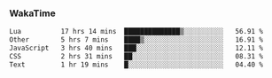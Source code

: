 ### WakaTime

<!--START_SECTION:waka-->

```txt
Lua          17 hrs 14 mins  ██████████████▒░░░░░░░░░░   56.91 %
Other        5 hrs 7 mins    ████▒░░░░░░░░░░░░░░░░░░░░   16.91 %
JavaScript   3 hrs 40 mins   ███░░░░░░░░░░░░░░░░░░░░░░   12.11 %
CSS          2 hrs 31 mins   ██░░░░░░░░░░░░░░░░░░░░░░░   08.31 %
Text         1 hr 19 mins    █░░░░░░░░░░░░░░░░░░░░░░░░   04.40 %
```

<!--END_SECTION:waka-->
